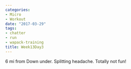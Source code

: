 ```yaml
---
categories:
- Micro
- Workout
date: "2017-03-29"
tags:
- chatter
- run
- wapack-training
title: Week13Day3
---
```


6 mi from Down under. Splitting headache. Totally not fun!
